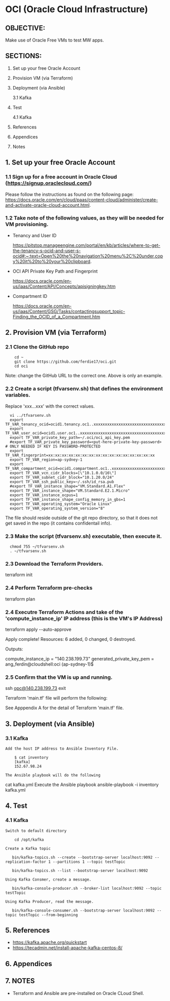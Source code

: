 # OCI (Oracle Cloud Infrastructure)

## OBJECTIVE:
Make use of Oracle Free VMs to test MW apps.

## SECTIONS:
1. Set up your free Oracle Account
2. Provision VM (via Terraform)
3. Deployment   (via Ansible)

   3.1 Kafka
4. Test

   4.1 Kafka
5. References
6. Appendices
7. Notes

## 1. Set up your free Oracle Account

### 1.1 Sign up for a free account in Oracle Cloud (https://signup.oraclecloud.com/)
Please follow the instructions as found on the following page: https://docs.oracle.com/en/cloud/paas/content-cloud/administer/create-and-activate-oracle-cloud-account.html.

### 1.2 Take note of the following values, as they will be needed for VM provisioning.

- Tenancy and User ID

  https://pitstop.manageengine.com/portal/en/kb/articles/where-to-get-the-tenancy-s-ocid-and-user-s-ocid#:~:text=Open%20the%20navigation%20menu%2C%20under,copy%20it%20to%20your%20clipboard.

- OCI API Private Key Path and Fingerprint

  https://docs.oracle.com/en-us/iaas/Content/API/Concepts/apisigningkey.htm

- Compartment ID

  https://docs.oracle.com/en-us/iaas/Content/GSG/Tasks/contactingsupport_topic-Finding_the_OCID_of_a_Compartment.htm


## 2. Provision VM (via Terraform)

### 2.1 Clone the GitHub repo

```
    cd ~
    git clone https://github.com/ferdie17/oci.git
    cd oci
```

Note: change the GitHub URL to the correct one.  Above is only an example.

### 2.2 Create a script (tfvarsenv.sh) that defines the environment variables.  

Replace 'xxx...xxx' with the correct values.

```
  vi ../tfvarsenv.sh
  export TF_VAR_tenancy_ocid=ocid1.tenancy.oc1..xxxxxxxxxxxxxxxxxxxxxxxxxxxxxxxxxxxxxxxxxxxxxxxxxxxxxxxxxxxx
  export TF_VAR_user_ocid=ocid1.user.oc1..xxxxxxxxxxxxxxxxxxxxxxxxxxxxxxxxxxxxxxxxxxxxxxxxxxxxxxxxxxxx
  export TF_VAR_private_key_path=~/.oci/oci_api_key.pem
  #export TF_VAR_private_key_password=<put-here-private-key-password> # ONLY NEEDED IF KEY IS PASSWORD-PROTECTED
  export TF_VAR_fingerprint=xx:xx:xx:xx:xx:xx:xx:xx:xx:xx:xx:xx:xx:xx:xx:xx
  export TF_VAR_region=ap-sydney-1
  export TF_VAR_compartment_ocid=ocid1.compartment.oc1..xxxxxxxxxxxxxxxxxxxxxxxxxxxxxxxxxxxxxxxxxxxxxxxxxxxxxxxxxxxx
  export TF_VAR_vcn_cidr_blocks=[\"10.1.0.0/16\"]
  export TF_VAR_subnet_cidr_block="10.1.20.0/24"
  export TF_VAR_ssh_public_key=~/.ssh/id_rsa.pub
  #export TF_VAR_instance_shape="VM.Standard.A1.Flex"
  export TF_VAR_instance_shape="VM.Standard.E2.1.Micro"
  export TF_VAR_instance_ocpus=1
  export TF_VAR_instance_shape_config_memory_in_gbs=1
  export TF_VAR_operating_system="Oracle Linux"
  export TF_VAR_operating_system_version="8"
```

The file should reside outside of the git repo directory, so that it does not get saved in the repo (it contains confidentail info).


### 2.3 Make the script (tfvarsenv.sh) executable, then execute it.

```
  chmod 755 ~/tfvarsenv.sh
  . ~/tfvarsenv.sh
```

### 2.3 Download the Terraform Providers.

terraform init

### 2.4 Perform Terraform pre-checks

terraform plan

### 2.4 Executre Terraform Actions and take of the 'compute_instance_ip' IP address (this is the VM's IP Address)

terraform apply --auto-approve

Apply complete! Resources: 6 added, 0 changed, 0 destroyed.

Outputs:

compute_instance_ip = "140.238.199.73"
generated_private_key_pem = <sensitive>
ang_ferdin@cloudshell:oci (ap-sydney-1)$ 

### 2.5 Confirm that the VM is up and running.


ssh opc@140.238.199.73
exit

Terraform 'main.tf' file will perform the following:

See Apppendix A for the detail of Terraform 'main.tf' file.

## 3. Deployment (via Ansible)
###   3.1 Kafka
    Add the host IP address to Ansible Inventory File.
```
    $ cat inventory 
    [kafka]
    152.67.98.24
```

    The Ansible playbook will do the following
cat kafka.yml 
    Execute the Ansible playbook
ansible-playbook -i inventory kafka.yml

## 4. Test
###   4.1 Kafka
    Switch to default directory
```    cd /opt/kafka```

    Create a Kafka topic
```    bin/kafka-topics.sh --create --bootstrap-server localhost:9092 --replication-factor 1 --partitions 1 --topic testTopic ```

```    bin/kafka-topics.sh --list --bootstrap-server localhost:9092 ```

    Using Kafka Consmer, create a message.
```    bin/kafka-console-producer.sh --broker-list localhost:9092 --topic testTopic ```

    Using Kafka Producer, read the message.
```    bin/kafka-console-consumer.sh --bootstrap-server localhost:9092 --topic testTopic --from-beginning ```

## 5. References
- https://kafka.apache.org/quickstart
- https://tecadmin.net/install-apache-kafka-centos-8/

## 6. Appendices

## 7. NOTES
- Terraform and Ansible are pre-installed on Oracle CLoud Shell.
